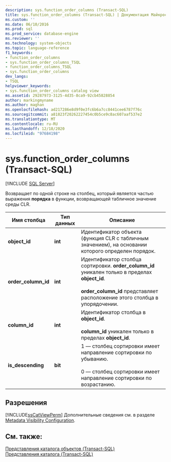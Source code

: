 ```yaml
---
description: sys.function_order_columns (Transact-SQL)
title: sys.function_order_columns (Transact-SQL) | Документация Майкрософт
ms.custom: ''
ms.date: 06/10/2016
ms.prod: sql
ms.prod_service: database-engine
ms.reviewer: ''
ms.technology: system-objects
ms.topic: language-reference
f1_keywords:
- function_order_columns
- sys.function_order_columns_TSQL
- function_order_columns_TSQL
- sys.function_order_columns
dev_langs:
- TSQL
helpviewer_keywords:
- sys.function_order_columns catalog view
ms.assetid: 29287973-3125-4d35-8ca9-92cb45828854
author: markingmyname
ms.author: maghan
ms.openlocfilehash: ad217286e8d9f0e3fc6b6a7cc8441cee6787f76c
ms.sourcegitcommit: a81823f20262227454c0b5ce9c8ac607aaf537e2
ms.translationtype: MT
ms.contentlocale: ru-RU
ms.lasthandoff: 12/18/2020
ms.locfileid: "97684198"
---
```

# <a name="sysfunction_order_columns-transact-sql"></a>sys.function_order_columns (Transact-SQL)
[!INCLUDE [SQL Server](../../includes/applies-to-version/sqlserver.md)]

  Возвращает по одной строке на столбец, который является частью выражения **порядка** в функции, возвращающей табличное значение среды CLR.  

  
|Имя столбца|Тип данных|Описание|  
|-----------------|---------------|-----------------|  
|**object_id**|**int**|Идентификатор объекта (функция CLR с табличным значением), на основании которого определен порядок.|  
|**order_column_id**|**int**|Идентификатор столбца сортировки. **order_column_id** уникален только в пределах **object_id**.<br /><br /> **order_column_id** представляет расположение этого столбца в упорядочении.|  
|**column_id**|**int**|Идентификатор столбца в **object_id**.<br /><br /> **column_id** уникален только в пределах **object_id**.|  
|**is_descending**|**bit**|1 — столбец сортировки имеет направление сортировки по убыванию.<br /><br /> 0 — столбец сортировки имеет направление сортировки по возрастанию.|  
  
## <a name="permissions"></a>Разрешения  
 [!INCLUDE[ssCatViewPerm](../../includes/sscatviewperm-md.md)] Дополнительные сведения см. в разделе [Metadata Visibility Configuration](../../relational-databases/security/metadata-visibility-configuration.md).  
  
## <a name="see-also"></a>См. также:  
 [Представления каталога объектов (Transact-SQL)](../../relational-databases/system-catalog-views/object-catalog-views-transact-sql.md)   
 [Представления каталога (Transact-SQL)](../../relational-databases/system-catalog-views/catalog-views-transact-sql.md)  
  
  
